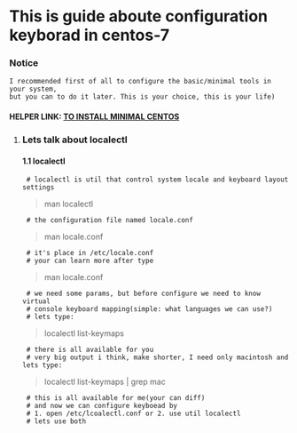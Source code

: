 # This is guide aboute configuration keyborad in centos-7

### Notice
	I recommended first of all to configure the basic/minimal tools in your system,  
	but you can to do it later. This is your choice, this is your life)  



#### HELPER LINK: [TO INSTALL MINIMAL CENTOS](../minimal/ "FOLLOW THIS LINK TO MINIMAL")  


1. ### Lets talk about localectl

	#### 1.1 localectl

		# localectl is util that control system locale and keyboard layout settings  

	> man localectl  

		# the configuration file named locale.conf  

	> man locale.conf  

		# it's place in /etc/locale.conf  
		# your can learn more after type  

	> man locale.conf  

		# we need some params, but before configure we need to know virtual  
		# console keyboard mapping(simple: what languages we can use?)  
		# lets type:  

	> localectl list-keymaps  

		# there is all available for you  
		# very big output i think, make shorter, I need only macintosh and lets type:  

	> localectl list-keymaps | grep mac  

		# this is all available for me(your can diff)  
		# and now we can configure keyboead by  
		# 1. open /etc/lcoalectl.conf or 2. use util localectl  
		# lets use both  
